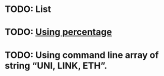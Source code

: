 # TODO: List

# TODO: [Using percentage](https://github.com/amitkarpe/bookurprofit/issues/6)
# TODO: Using command line array of string “UNI, LINK, ETH”.